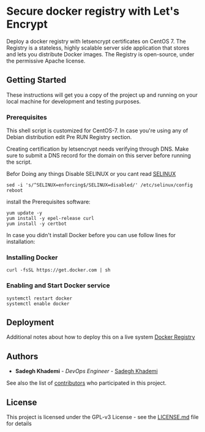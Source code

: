 # Secure docker registry with Let's Encrypt
Deploy a docker registry with letsencrypt certificates on CentOS 7.
The Registry is a stateless, highly scalable server side application that stores and lets you distribute Docker images. The Registry is open-source, under the permissive Apache license.

## Getting Started

These instructions will get you a copy of the project up and running on your local machine for development and testing purposes. 

### Prerequisites
This shell script is customized for CentOS-7. In case you're using any of Debian distribution edit Pre RUN Registry section.

Creating certification by letsencrypt needs verifying through DNS. Make sure to submit a DNS record for the domain on this server before running the script.

Befor Doing any things Disable SELINUX or you cant read [SELINUX](https://wiki.centos.org/HowTos/SELinux) 
```
sed -i 's/^SELINUX=enforcing$/SELINUX=disabled/' /etc/selinux/config
reboot
```
install the Prerequisites software:

```
yum update -y
yum install -y epel-release curl
yum install -y certbot
```
In case you didn't install Docker before you can use follow lines for installation:

### Installing Docker
``` 
curl -fsSL https://get.docker.com | sh
```
### Enabling and Start Docker service
```
systemctl restart docker
systemctl enable docker

```

## Deployment

Additional notes about how to deploy this on a live system [Docker Registry](https://docs.docker.com/registry/)

## Authors

* **Sadegh Khademi** - *DevOps Engineer* - [Sadegh Khademi](https://github.com/niiiixd)

See also the list of [contributors](https://github.com/niiiixd/Docker-Registry-with-LetsEncrypt/contributors) who participated in this project.

## License

This project is licensed under the GPL-v3 License - see the [LICENSE.md](LICENSE.md) file for details



